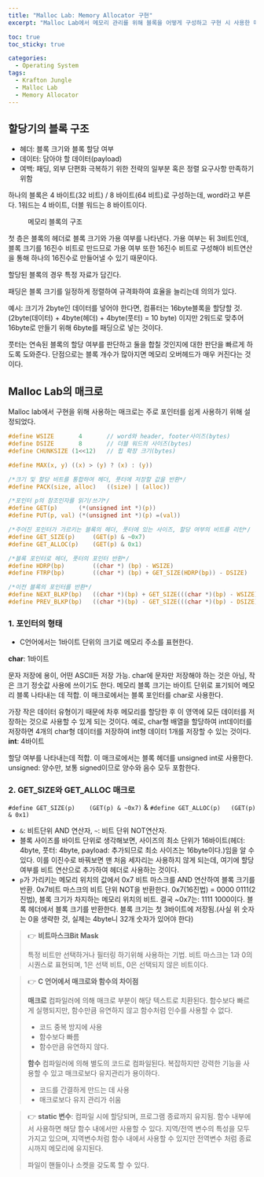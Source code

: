 ```yaml
---
title: "Malloc Lab: Memory Allocator 구현"
excerpt: "Malloc Lab에서 메모리 관리를 위해 블록을 어떻게 구성하고 구현 시 사용한 매크로를 살펴보자."

toc: true
toc_sticky: true

categories:
  - Operating System
tags:
  - Krafton Jungle
  - Malloc Lab
  - Memory Allocator
---
```


## 할당기의 블록 구조

- 헤더: 블록 크기와 블록 할당 여부
- 데이터: 담아야 할 데이터(payload)
- 여백: 패딩, 외부 단편화 극복하기 위한 전략의 일부분 혹은 정렬 요구사항 만족하기 위함

하나의 블록은 4 바이트(32 비트) / 8 바이트(64 비트)로 구성하는데, word라고 부른다. 1워드는 4 바이트, 더블 워드는 8 바이트이다.

<figure style="width: 85%" class="align-center">
  <img src="https://onedrive.live.com/embed?resid=C4F97B3B64AE3E7A%216766&authkey=%21AO3xHWOWoUqH628&width=508&height=388" alt="">
  <figcaption>메모리 블록의 구조</figcaption>
</figure>

첫 층은 블록의 헤더로 블록 크기와 가용 여부를 나타낸다. 가용 여부는 뒤 3비트인데, 블록 크기를 16진수 비트로 만드므로 가용 여부 또한 16진수 비트로 구성해야 비트연산을 통해 하나의 16진수로 만들어낼 수 있기 때문이다.

할당된 블록의 경우 특정 자료가 담긴다.

패딩은 블록 크기를 일정하게 정렬하여 규격화하여 효율을 늘리는데 의의가 있다.

예시: 크기가 2byte인 데이터를 넣어야 한다면, 컴퓨터는 16byte블록을 할당할 것. (2byte(데이터) + 4byte(헤더) + 4byte(풋터) = 10 byte) 이지만 2워드로 맞추어 16byte로 만들기 위해 6byte를 패딩으로 넣는 것이다.

풋터는 연속된 블록의 할당 여부를 판단하고 둘을 합칠 것인지에 대한 판단을 빠르게 하도록 도와준다. 단점으로는 블록 개수가 많아지면 메모리 오버헤드가 매우 커진다는 것이다.

## Malloc Lab의 매크로

Malloc lab에서 구현을 위해 사용하는 매크로는 주로 포인터를 쉽게 사용하기 위해 설정되었다.

```c
#define WSIZE       4       // word와 header, footer사이즈(bytes)
#define DSIZE       8       // 더블 워드의 사이즈(bytes)
#define CHUNKSIZE (1<<12)   // 힙 확장 크기(bytes)

#define MAX(x, y) ((x) > (y) ? (x) : (y))

/*크기 및 할당 비트를 통합하여 헤더, 풋터에 저장할 값을 반환*/
#define PACK(size, alloc)   ((size) | (alloc))

/*포인터 p의 참조인자를 읽기/쓰기*/
#define GET(p)      (*(unsigned int *)(p))
#define PUT(p, val) (*(unsigned int *)(p) =(val))

/*주어진 포인터가 가르키는 블록의 헤더, 풋터에 있는 사이즈, 할당 여부의 비트를 리턴*/
#define GET_SIZE(p)     (GET(p) & ~0x7)
#define GET_ALLOC(p)    (GET(p) & 0x1)

/*블록 포인터로 헤더, 풋터의 포인터 반환*/
#define HDRP(bp)        ((char *) (bp) - WSIZE)
#define FTRP(bp)        ((char *) (bp) + GET_SIZE(HDRP(bp)) - DSIZE)

/*이전 블록의 포인터를 반환*/
#define NEXT_BLKP(bp)   ((char *)(bp) + GET_SIZE(((char *)(bp) - WSIZE)))
#define PREV_BLKP(bp)   ((char *)(bp) - GET_SIZE(((char *)(bp) - DSIZE)))
```

### 1. 포인터의 형태

- C언어에서는 1바이트 단위의 크기로 메모리 주소를 표현한다.

**char**: 1바이트

문자 저장에 용이, 어떤 ASCII든 저장 가능. char에 문자만 저장해야 하는 것은 아님, 작은 크기 정숫값 사용에 쓰이기도 한다. 메모리 블록 크기는 바이트 단위로 표기되어 메모리 블록 나타내는 데 적합. 이 매크로에서는 블록 포인터를 char로 사용한다.

가장 작은 데이터 유형이기 때문에 차후 메모리를 할당한 후 이 영역에 모든 데이터를 저장하는 것으로 사용할 수 있게 되는 것이다. 예로, char형 배열을 할당하여 int데이터를 저장하면 4개의 char형 데이터를 저장하여 int형 데이터 1개를 저장할 수 있는 것이다.
**int**: 4바이트

할당 여부를 나타내는데 적합. 이 매크로에서는 블록 헤더를 unsigned int로 사용한다. unsigned: 양수만, 보통 signed이므로 양수와 음수 모두 포함한다.

### 2. GET_SIZE와 GET_ALLOC 매크로

`#define GET_SIZE(p)    (GET(p) & ~0x7)`  &  `#define GET_ALLOC(p)   (GET(p) & 0x1)` 

- `&`: 비트단위 AND 연산자, `~`: 비트 단위 NOT연산자.
- 블록 사이즈를 바이트 단위로 생각해보면, 사이즈의 최소 단위가 16바이트(헤더: 4byte, 풋터: 4byte, payload: 추가되므로 최소 사이즈는 16byte이다.)임을 알 수 있다. 이를 이진수로 바꿔보면 맨 처음 세자리는 사용하지 않게 되는데, 여기에 할당 여부를 비트 연산으로 추가하여 헤더로 사용하는 것이다.
- `p`가 가리키는 메모리 위치의 값에서 0x7 비트 마스크를 AND 연산하여 블록 크기를 반환. 0x7비트 마스크의 비트 단위 NOT을 반환한다. 0x7(16진법) = 0000 0111(2진법), 블록 크기가 차지하는 메모리 위치의 비트. 결국 ~0x7는: 1111 1000이다. 블록 헤더에서 블록 크기를 반환한다. 블록 크기는 첫 3바이트에 저장됨.(사실 위 숫자는 0을 생략한 것, 실제는 4byte니 32개 숫자가 있어야 한다)

> 👉 **비트마스크Bit Mask**
>
> 특정 비트만 선택하거나 필터링 하기위해 사용하는 기법. 비트 마스크는 1과 0의 시퀀스로 표현되며, 1은 선택 비트, 0은 선택되지 않은 비트이다.

> 👉 **C 언어에서 매크로와 함수의 차이점**
>
> **매크로**
> 컴파일러에 의해 매크로 부분이 해당 텍스트로 치환된다. 함수보다 빠르게 실행되지만, 함수만큼 유연하지 않고 함수처럼 인수를 사용할 수 없다.
> - 코드 중복 방지에 사용
> - 함수보다 빠름
> - 함수만큼 유연하지 않다.
>
> **함수**
> 컴파일러에 의해 별도의 코드로 컴파일된다. 복잡하지만 강력한 기능을 사용할 수 있고 매크로보다 유지관리가 용이하다.
> - 코드를 간결하게 만드는 데 사용
> - 매크로보다 유지 관리가 쉬움

> 👉 **static 변수**: 컴파일 시에 할당되며, 프로그램 종료까지 유지됨. 함수 내부에서 사용하면 해당 함수 내에서만 사용할 수 있다. 지역/전역 변수의 특성을 모두 가지고 있으며, 지역변수처럼 함수 내에서 사용할 수 있지만 전역변수 처럼 종료 시까지 메모리에 유지된다.
>
> 파일이 핸들이나 소켓을 갖도록 할 수 있다.